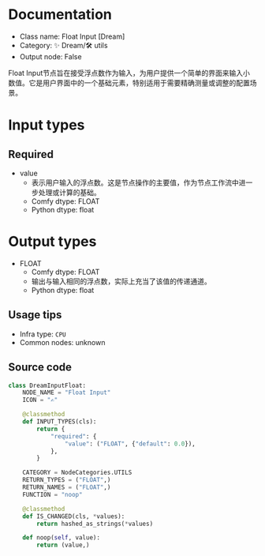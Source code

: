 
# Documentation
- Class name: Float Input [Dream]
- Category: ✨ Dream/🛠 utils
- Output node: False

Float Input节点旨在接受浮点数作为输入，为用户提供一个简单的界面来输入小数值。它是用户界面中的一个基础元素，特别适用于需要精确测量或调整的配置场景。

# Input types
## Required
- value
    - 表示用户输入的浮点数。这是节点操作的主要值，作为节点工作流中进一步处理或计算的基础。
    - Comfy dtype: FLOAT
    - Python dtype: float

# Output types
- FLOAT
    - Comfy dtype: FLOAT
    - 输出与输入相同的浮点数，实际上充当了该值的传递通道。
    - Python dtype: float


## Usage tips
- Infra type: `CPU`
- Common nodes: unknown


## Source code
```python
class DreamInputFloat:
    NODE_NAME = "Float Input"
    ICON = "✍"

    @classmethod
    def INPUT_TYPES(cls):
        return {
            "required": {
                "value": ("FLOAT", {"default": 0.0}),
            },
        }

    CATEGORY = NodeCategories.UTILS
    RETURN_TYPES = ("FLOAT",)
    RETURN_NAMES = ("FLOAT",)
    FUNCTION = "noop"

    @classmethod
    def IS_CHANGED(cls, *values):
        return hashed_as_strings(*values)

    def noop(self, value):
        return (value,)

```
